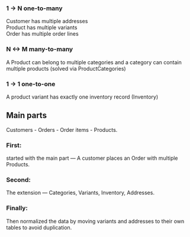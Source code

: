 ### 1 -> N  one-to-many  
Customer has multiple addresses  
Product has multiple variants  
Order has multiple order lines
### N <-> M many-to-many  
A Product can belong to multiple categories and a category can contain multiple products (solved via ProductCategories)
### 1 -> 1 one-to-one  
A product variant has exactly one inventory record (Inventory)

## Main parts   
Customers - Orders - Order items - Products.
### First:   
started with the main part — 
A customer places an Order with multiple Products.
### Second:  
The extension — Categories, Variants, Inventory, Addresses.
### Finally:  
Then normalized the data by moving variants and addresses to their own tables to avoid duplication.
